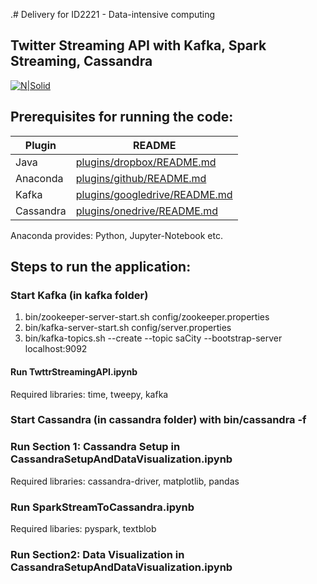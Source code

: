 .# Delivery for ID2221 - Data-intensive computing
## Twitter Streaming API with Kafka, Spark Streaming, Cassandra

[![N|Solid](https://www.liveinlab.kth.se/polopoly_fs/1.1065101.1618224951!/image/kth%20logo%20vit%20platta.jpg)](https://nodesource.com/products/nsolid)

## Prerequisites for running the code: 


| Plugin | README |
| ------ | ------ |
| Java | [plugins/dropbox/README.md][PlDb] |
| Anaconda | [plugins/github/README.md][PlGh] |
| Kafka | [plugins/googledrive/README.md][PlGd] |
| Cassandra | [plugins/onedrive/README.md][PlOd] |

Anaconda provides: Python, Jupyter-Notebook etc. 

## Steps to run the application: 

### Start Kafka (in kafka folder)


<ol>
  <li>bin/zookeeper-server-start.sh config/zookeeper.properties</li>
  <li>bin/kafka-server-start.sh config/server.properties</li>
  <li> bin/kafka-topics.sh --create --topic saCity --bootstrap-server localhost:9092</li>
</ol> 

#### Run TwttrStreamingAPI.ipynb  
Required libraries: time, tweepy, kafka

### Start Cassandra (in cassandra folder) with bin/cassandra -f

### Run Section 1: Cassandra Setup in CassandraSetupAndDataVisualization.ipynb
Required libraries: cassandra-driver, matplotlib, pandas

### Run SparkStreamToCassandra.ipynb
Required libaries: pyspark, textblob

### Run Section2: Data Visualization in CassandraSetupAndDataVisualization.ipynb

[//]: # (These are reference links used in the body of this note and get stripped out when the markdown processor does its job. There is no need to format nicely because it shouldn't be seen. Thanks SO - http://stackoverflow.com/questions/4823468/store-comments-in-markdown-syntax)

   [dill]: <https://github.com/joemccann/dillinger>
   [git-repo-url]: <https://github.com/joemccann/dillinger.git>
   [john gruber]: <http://daringfireball.net>
   [df1]: <http://daringfireball.net/projects/markdown/>
   [markdown-it]: <https://github.com/markdown-it/markdown-it>
   [Ace Editor]: <http://ace.ajax.org>
   [node.js]: <http://nodejs.org>
   [Twitter Bootstrap]: <http://twitter.github.com/bootstrap/>
   [jQuery]: <http://jquery.com>
   [@tjholowaychuk]: <http://twitter.com/tjholowaychuk>
   [express]: <http://expressjs.com>
   [AngularJS]: <http://angularjs.org>
   [Gulp]: <http://gulpjs.com>

   [PlDb]: <https://github.com/joemccann/dillinger/tree/master/plugins/dropbox/README.md>
   [PlGh]: <https://github.com/joemccann/dillinger/tree/master/plugins/github/README.md>
   [PlGd]: <https://github.com/joemccann/dillinger/tree/master/plugins/googledrive/README.md>
   [PlOd]: <https://github.com/joemccann/dillinger/tree/master/plugins/onedrive/README.md>
   [PlMe]: <https://github.com/joemccann/dillinger/tree/master/plugins/medium/README.md>
   [PlGa]: <https://github.com/RahulHP/dillinger/blob/master/plugins/googleanalytics/README.md>
